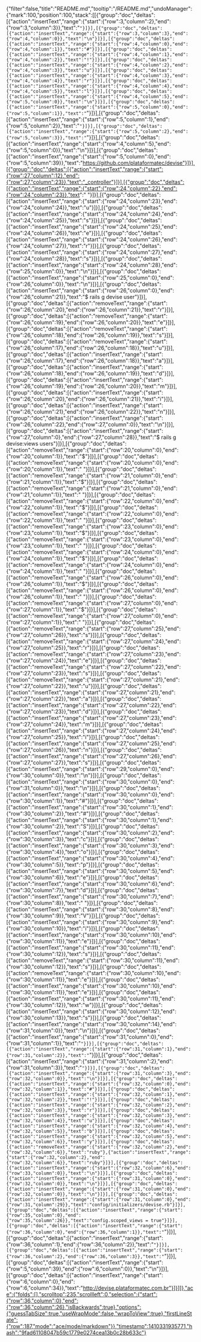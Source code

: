 {"filter":false,"title":"README.md","tooltip":"/README.md","undoManager":{"mark":100,"position":100,"stack":[[{"group":"doc","deltas":[{"action":"insertText","range":{"start":{"row":3,"column":2},"end":{"row":3,"column":3}},"text":"`"}]}],[{"group":"doc","deltas":[{"action":"insertText","range":{"start":{"row":3,"column":3},"end":{"row":4,"column":0}},"text":"\n"}]}],[{"group":"doc","deltas":[{"action":"insertText","range":{"start":{"row":4,"column":0},"end":{"row":4,"column":1}},"text":"#"}]}],[{"group":"doc","deltas":[{"action":"insertText","range":{"start":{"row":4,"column":1},"end":{"row":4,"column":2}},"text":"!"}]}],[{"group":"doc","deltas":[{"action":"insertText","range":{"start":{"row":4,"column":2},"end":{"row":4,"column":3}},"text":"u"}]}],[{"group":"doc","deltas":[{"action":"insertText","range":{"start":{"row":4,"column":3},"end":{"row":4,"column":4}},"text":"r"}]}],[{"group":"doc","deltas":[{"action":"insertText","range":{"start":{"row":4,"column":4},"end":{"row":4,"column":5}},"text":"l"}]}],[{"group":"doc","deltas":[{"action":"insertText","range":{"start":{"row":4,"column":5},"end":{"row":5,"column":0}},"text":"\n"}]}],[{"group":"doc","deltas":[{"action":"insertText","range":{"start":{"row":5,"column":0},"end":{"row":5,"column":1}},"text":"`"}]}],[{"group":"doc","deltas":[{"action":"insertText","range":{"start":{"row":5,"column":1},"end":{"row":5,"column":2}},"text":"`"}]}],[{"group":"doc","deltas":[{"action":"insertText","range":{"start":{"row":5,"column":2},"end":{"row":5,"column":3}},"text":"`"}]}],[{"group":"doc","deltas":[{"action":"insertText","range":{"start":{"row":4,"column":5},"end":{"row":5,"column":0}},"text":"\n"}]}],[{"group":"doc","deltas":[{"action":"insertText","range":{"start":{"row":5,"column":0},"end":{"row":5,"column":39}},"text":"https://github.com/plataformatec/devise"}]}],[{"group":"doc","deltas":[{"action":"insertText","range":{"start":{"row":27,"column":12},"end":{"row":27,"column":23}},"text":"_controller"}]}],[{"group":"doc","deltas":[{"action":"insertText","range":{"start":{"row":24,"column":22},"end":{"row":24,"column":23}},"text":" "}]}],[{"group":"doc","deltas":[{"action":"insertText","range":{"start":{"row":24,"column":23},"end":{"row":24,"column":24}},"text":"u"}]}],[{"group":"doc","deltas":[{"action":"insertText","range":{"start":{"row":24,"column":24},"end":{"row":24,"column":25}},"text":"s"}]}],[{"group":"doc","deltas":[{"action":"insertText","range":{"start":{"row":24,"column":25},"end":{"row":24,"column":26}},"text":"e"}]}],[{"group":"doc","deltas":[{"action":"insertText","range":{"start":{"row":24,"column":26},"end":{"row":24,"column":27}},"text":"r"}]}],[{"group":"doc","deltas":[{"action":"insertText","range":{"start":{"row":24,"column":27},"end":{"row":24,"column":28}},"text":"s"}]}],[{"group":"doc","deltas":[{"action":"insertText","range":{"start":{"row":24,"column":28},"end":{"row":25,"column":0}},"text":"\n"}]}],[{"group":"doc","deltas":[{"action":"insertText","range":{"start":{"row":25,"column":0},"end":{"row":26,"column":0}},"text":"\n"}]}],[{"group":"doc","deltas":[{"action":"insertText","range":{"start":{"row":26,"column":0},"end":{"row":26,"column":21}},"text":"$ rails g devise user"}]}],[{"group":"doc","deltas":[{"action":"removeText","range":{"start":{"row":26,"column":20},"end":{"row":26,"column":21}},"text":"r"}]}],[{"group":"doc","deltas":[{"action":"removeText","range":{"start":{"row":26,"column":19},"end":{"row":26,"column":20}},"text":"e"}]}],[{"group":"doc","deltas":[{"action":"removeText","range":{"start":{"row":26,"column":18},"end":{"row":26,"column":19}},"text":"s"}]}],[{"group":"doc","deltas":[{"action":"removeText","range":{"start":{"row":26,"column":17},"end":{"row":26,"column":18}},"text":"u"}]}],[{"group":"doc","deltas":[{"action":"insertText","range":{"start":{"row":26,"column":17},"end":{"row":26,"column":18}},"text":"a"}]}],[{"group":"doc","deltas":[{"action":"insertText","range":{"start":{"row":26,"column":18},"end":{"row":26,"column":19}},"text":"d"}]}],[{"group":"doc","deltas":[{"action":"insertText","range":{"start":{"row":26,"column":19},"end":{"row":26,"column":20}},"text":"m"}]}],[{"group":"doc","deltas":[{"action":"insertText","range":{"start":{"row":26,"column":20},"end":{"row":26,"column":21}},"text":"i"}]}],[{"group":"doc","deltas":[{"action":"insertText","range":{"start":{"row":26,"column":21},"end":{"row":26,"column":22}},"text":"n"}]}],[{"group":"doc","deltas":[{"action":"insertText","range":{"start":{"row":26,"column":22},"end":{"row":27,"column":0}},"text":"\n"}]}],[{"group":"doc","deltas":[{"action":"insertText","range":{"start":{"row":27,"column":0},"end":{"row":27,"column":28}},"text":"$ rails g devise:views users"}]}],[{"group":"doc","deltas":[{"action":"removeText","range":{"start":{"row":20,"column":0},"end":{"row":20,"column":1}},"text":"$"}]}],[{"group":"doc","deltas":[{"action":"removeText","range":{"start":{"row":20,"column":0},"end":{"row":20,"column":1}},"text":" "}]}],[{"group":"doc","deltas":[{"action":"removeText","range":{"start":{"row":21,"column":0},"end":{"row":21,"column":1}},"text":"$"}]}],[{"group":"doc","deltas":[{"action":"removeText","range":{"start":{"row":21,"column":0},"end":{"row":21,"column":1}},"text":" "}]}],[{"group":"doc","deltas":[{"action":"removeText","range":{"start":{"row":22,"column":0},"end":{"row":22,"column":1}},"text":"$"}]}],[{"group":"doc","deltas":[{"action":"removeText","range":{"start":{"row":22,"column":0},"end":{"row":22,"column":1}},"text":" "}]}],[{"group":"doc","deltas":[{"action":"removeText","range":{"start":{"row":23,"column":0},"end":{"row":23,"column":1}},"text":"$"}]}],[{"group":"doc","deltas":[{"action":"removeText","range":{"start":{"row":23,"column":0},"end":{"row":23,"column":1}},"text":" "}]}],[{"group":"doc","deltas":[{"action":"removeText","range":{"start":{"row":24,"column":0},"end":{"row":24,"column":1}},"text":"$"}]}],[{"group":"doc","deltas":[{"action":"removeText","range":{"start":{"row":24,"column":0},"end":{"row":24,"column":1}},"text":" "}]}],[{"group":"doc","deltas":[{"action":"removeText","range":{"start":{"row":26,"column":0},"end":{"row":26,"column":1}},"text":"$"}]}],[{"group":"doc","deltas":[{"action":"removeText","range":{"start":{"row":26,"column":0},"end":{"row":26,"column":1}},"text":" "}]}],[{"group":"doc","deltas":[{"action":"removeText","range":{"start":{"row":27,"column":0},"end":{"row":27,"column":1}},"text":"$"}]}],[{"group":"doc","deltas":[{"action":"removeText","range":{"start":{"row":27,"column":0},"end":{"row":27,"column":1}},"text":" "}]}],[{"group":"doc","deltas":[{"action":"removeText","range":{"start":{"row":27,"column":25},"end":{"row":27,"column":26}},"text":"s"}]}],[{"group":"doc","deltas":[{"action":"removeText","range":{"start":{"row":27,"column":24},"end":{"row":27,"column":25}},"text":"r"}]}],[{"group":"doc","deltas":[{"action":"removeText","range":{"start":{"row":27,"column":23},"end":{"row":27,"column":24}},"text":"e"}]}],[{"group":"doc","deltas":[{"action":"removeText","range":{"start":{"row":27,"column":22},"end":{"row":27,"column":23}},"text":"s"}]}],[{"group":"doc","deltas":[{"action":"removeText","range":{"start":{"row":27,"column":21},"end":{"row":27,"column":22}},"text":"u"}]}],[{"group":"doc","deltas":[{"action":"insertText","range":{"start":{"row":27,"column":21},"end":{"row":27,"column":22}},"text":"a"}]}],[{"group":"doc","deltas":[{"action":"insertText","range":{"start":{"row":27,"column":22},"end":{"row":27,"column":23}},"text":"d"}]}],[{"group":"doc","deltas":[{"action":"insertText","range":{"start":{"row":27,"column":23},"end":{"row":27,"column":24}},"text":"m"}]}],[{"group":"doc","deltas":[{"action":"insertText","range":{"start":{"row":27,"column":24},"end":{"row":27,"column":25}},"text":"i"}]}],[{"group":"doc","deltas":[{"action":"insertText","range":{"start":{"row":27,"column":25},"end":{"row":27,"column":26}},"text":"n"}]}],[{"group":"doc","deltas":[{"action":"insertText","range":{"start":{"row":27,"column":26},"end":{"row":27,"column":27}},"text":"s"}]}],[{"group":"doc","deltas":[{"action":"insertText","range":{"start":{"row":29,"column":0},"end":{"row":30,"column":0}},"text":"\n"}]}],[{"group":"doc","deltas":[{"action":"insertText","range":{"start":{"row":30,"column":0},"end":{"row":31,"column":0}},"text":"\n"}]}],[{"group":"doc","deltas":[{"action":"insertText","range":{"start":{"row":30,"column":0},"end":{"row":30,"column":1}},"text":"#"}]}],[{"group":"doc","deltas":[{"action":"insertText","range":{"start":{"row":30,"column":1},"end":{"row":30,"column":2}},"text":"#"}]}],[{"group":"doc","deltas":[{"action":"insertText","range":{"start":{"row":30,"column":1},"end":{"row":30,"column":2}},"text":"S"}]}],[{"group":"doc","deltas":[{"action":"insertText","range":{"start":{"row":30,"column":2},"end":{"row":30,"column":3}},"text":"c"}]}],[{"group":"doc","deltas":[{"action":"insertText","range":{"start":{"row":30,"column":3},"end":{"row":30,"column":4}},"text":"o"}]}],[{"group":"doc","deltas":[{"action":"insertText","range":{"start":{"row":30,"column":4},"end":{"row":30,"column":5}},"text":"p"}]}],[{"group":"doc","deltas":[{"action":"insertText","range":{"start":{"row":30,"column":5},"end":{"row":30,"column":6}},"text":"e"}]}],[{"group":"doc","deltas":[{"action":"insertText","range":{"start":{"row":30,"column":6},"end":{"row":30,"column":7}},"text":"d"}]}],[{"group":"doc","deltas":[{"action":"insertText","range":{"start":{"row":30,"column":7},"end":{"row":30,"column":8}},"text":" "}]}],[{"group":"doc","deltas":[{"action":"insertText","range":{"start":{"row":30,"column":8},"end":{"row":30,"column":9}},"text":"V"}]}],[{"group":"doc","deltas":[{"action":"insertText","range":{"start":{"row":30,"column":9},"end":{"row":30,"column":10}},"text":"i"}]}],[{"group":"doc","deltas":[{"action":"insertText","range":{"start":{"row":30,"column":10},"end":{"row":30,"column":11}},"text":"e"}]}],[{"group":"doc","deltas":[{"action":"insertText","range":{"start":{"row":30,"column":11},"end":{"row":30,"column":12}},"text":"s"}]}],[{"group":"doc","deltas":[{"action":"removeText","range":{"start":{"row":30,"column":11},"end":{"row":30,"column":12}},"text":"s"}]}],[{"group":"doc","deltas":[{"action":"removeText","range":{"start":{"row":30,"column":10},"end":{"row":30,"column":11}},"text":"e"}]}],[{"group":"doc","deltas":[{"action":"insertText","range":{"start":{"row":30,"column":10},"end":{"row":30,"column":11}},"text":"e"}]}],[{"group":"doc","deltas":[{"action":"insertText","range":{"start":{"row":30,"column":11},"end":{"row":30,"column":12}},"text":"w"}]}],[{"group":"doc","deltas":[{"action":"insertText","range":{"start":{"row":30,"column":12},"end":{"row":30,"column":13}},"text":"s"}]}],[{"group":"doc","deltas":[{"action":"insertText","range":{"start":{"row":30,"column":14},"end":{"row":31,"column":0}},"text":"\n"}]}],[{"group":"doc","deltas":[{"action":"insertText","range":{"start":{"row":31,"column":0},"end":{"row":31,"column":1}},"text":"`"}]}],[{"group":"doc","deltas":[{"action":"insertText","range":{"start":{"row":31,"column":1},"end":{"row":31,"column":2}},"text":"`"}]}],[{"group":"doc","deltas":[{"action":"insertText","range":{"start":{"row":31,"column":2},"end":{"row":31,"column":3}},"text":"`"}]}],[{"group":"doc","deltas":[{"action":"insertText","range":{"start":{"row":31,"column":3},"end":{"row":32,"column":0}},"text":"\n"}]}],[{"group":"doc","deltas":[{"action":"insertText","range":{"start":{"row":32,"column":0},"end":{"row":32,"column":1}},"text":"#"}]}],[{"group":"doc","deltas":[{"action":"insertText","range":{"start":{"row":32,"column":1},"end":{"row":32,"column":2}},"text":"!"}]}],[{"group":"doc","deltas":[{"action":"insertText","range":{"start":{"row":32,"column":2},"end":{"row":32,"column":3}},"text":"r"}]}],[{"group":"doc","deltas":[{"action":"insertText","range":{"start":{"row":32,"column":3},"end":{"row":32,"column":4}},"text":"u"}]}],[{"group":"doc","deltas":[{"action":"insertText","range":{"start":{"row":32,"column":4},"end":{"row":32,"column":5}},"text":"b"}]}],[{"group":"doc","deltas":[{"action":"insertText","range":{"start":{"row":32,"column":5},"end":{"row":32,"column":6}},"text":"y"}]}],[{"group":"doc","deltas":[{"action":"removeText","range":{"start":{"row":32,"column":2},"end":{"row":32,"column":6}},"text":"ruby"},{"action":"insertText","range":{"start":{"row":32,"column":2},"end":{"row":32,"column":6}},"text":"ruby"}]}],[{"group":"doc","deltas":[{"action":"insertText","range":{"start":{"row":32,"column":6},"end":{"row":33,"column":0}},"text":"\n"}]}],[{"group":"doc","deltas":[{"action":"insertText","range":{"start":{"row":31,"column":0},"end":{"row":32,"column":0}},"text":"\n"}]}],[{"group":"doc","deltas":[{"action":"insertText","range":{"start":{"row":31,"column":0},"end":{"row":32,"column":0}},"text":"\n"}]}],[{"group":"doc","deltas":[{"action":"insertText","range":{"start":{"row":31,"column":0},"end":{"row":31,"column":29}},"text":"config/initializers/devise.rb"}]}],[{"group":"doc","deltas":[{"action":"insertText","range":{"start":{"row":35,"column":0},"end":{"row":35,"column":26}},"text":"config.scoped_views = true"}]}],[{"group":"doc","deltas":[{"action":"insertText","range":{"start":{"row":36,"column":0},"end":{"row":36,"column":1}},"text":"`"}]}],[{"group":"doc","deltas":[{"action":"insertText","range":{"start":{"row":36,"column":1},"end":{"row":36,"column":2}},"text":"`"}]}],[{"group":"doc","deltas":[{"action":"insertText","range":{"start":{"row":36,"column":2},"end":{"row":36,"column":3}},"text":"`"}]}],[{"group":"doc","deltas":[{"action":"insertText","range":{"start":{"row":5,"column":39},"end":{"row":6,"column":0}},"text":"\n"}]}],[{"group":"doc","deltas":[{"action":"insertText","range":{"start":{"row":6,"column":0},"end":{"row":6,"column":34}},"text":"http://devise.plataformatec.com.br"}]}]]},"ace":{"folds":[],"scrolltop":235,"scrollleft":0,"selection":{"start":{"row":36,"column":0},"end":{"row":36,"column":26},"isBackwards":true},"options":{"guessTabSize":true,"useWrapMode":false,"wrapToView":true},"firstLineState":{"row":187,"mode":"ace/mode/markdown"}},"timestamp":1410331935771,"hash":"9fad61108047b59c1779e0274cea13b0c28b633c"}